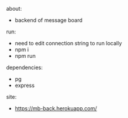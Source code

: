 about:
* backend of message board

run:
* need to edit connection string to run locally
* npm i 
* npm run

dependencies:
* pg
* express

site:
* https://mb-back.herokuapp.com/